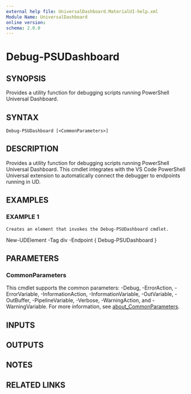 ```yaml
---
external help file: UniversalDashboard.MaterialUI-help.xml
Module Name: UniversalDashboard
online version:
schema: 2.0.0
---
```


# Debug-PSUDashboard

## SYNOPSIS
Provides a utility function for debugging scripts running PowerShell Universal Dashboard.

## SYNTAX

```
Debug-PSUDashboard [<CommonParameters>]
```

## DESCRIPTION
Provides a utility function for debugging scripts running PowerShell Universal Dashboard.
This cmdlet integrates with the VS Code PowerShell Universal extension to automatically connect the debugger to endpoints running in UD.

## EXAMPLES

### EXAMPLE 1
```
Creates an element that invokes the Debug-PSUDashboard cmdlet.
```

New-UDElement -Tag div -Endpoint {
    Debug-PSUDashboard
}

## PARAMETERS

### CommonParameters
This cmdlet supports the common parameters: -Debug, -ErrorAction, -ErrorVariable, -InformationAction, -InformationVariable, -OutVariable, -OutBuffer, -PipelineVariable, -Verbose, -WarningAction, and -WarningVariable. For more information, see [about_CommonParameters](http://go.microsoft.com/fwlink/?LinkID=113216).

## INPUTS

## OUTPUTS

## NOTES

## RELATED LINKS
